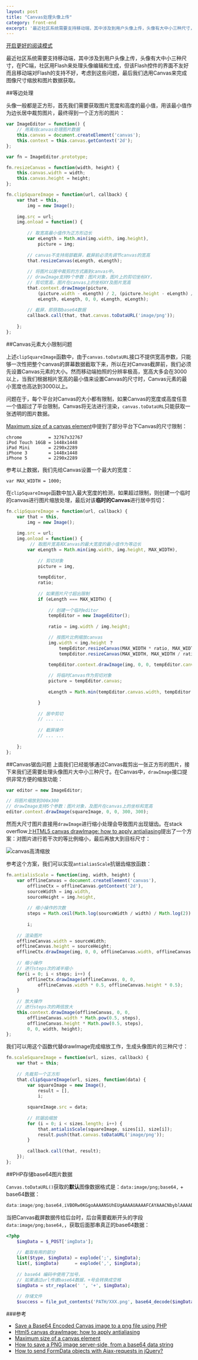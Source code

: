 ```yaml
---
layout: post
title: "Canvas处理头像上传"
category: front-end
excerpt: '最近社区系统需要支持移动端，其中涉及到用户头像上传，头像有大中小三种尺寸，在PC端，社区用Flash来处理头像编辑和生成，但该Flash...'
---
```


[开启更好的阅读模式](https://www.zybuluo.com/lxjwlt/note/101343)

最近社区系统需要支持移动端，其中涉及到用户头像上传，头像有大中小三种尺寸，在PC端，社区用Flash来处理头像编辑和生成，但该Flash控件的界面不友好而且移动端对Flash的支持不好，考虑到这些问题，最后我们选用Canvas来完成图像尺寸缩放和图片数据获取。

##等边处理

头像一般都是正方形，首先我们需要获取图片宽度和高度的最小值，用该最小值作为边长居中裁剪图片，最终得到一个正方形的图片：


```javascript
var ImageEditor = function() {
    // 用离线canvas处理图片数据
    this.canvas = document.createElement('canvas');
    this.context = this.canvas.getContext('2d');
};

var fn = ImageEditor.prototype;

fn.resizeCanvas = function(width, height) {
    this.canvas.width = width;
    this.canvas.height = height;
};

fn.clipSquareImage = function(url, callback) {
    var that = this,
        img = new Image();
        
    img.src = url;
    img.onload = function() {
    
        // 取宽高最小值作为正方形边长
        var eLength = Math.min(img.width, img.height),
            picture = img;
        
        // canvas不支持局部截屏，截屏前必须先调节canvas的宽高
        that.resizeCanvas(eLength, eLength);
        
        // 将图片以居中裁剪的方式画到canvas中。
        // drawImage支持9个参数：图片对象，图片上的剪切坐标XY，
        // 剪切宽高，图片在canvas上的坐标XY及图片宽高
        that.context.drawImage(picture,
            (picture.width - eLength) / 2, (picture.height - eLength) / 2,
            eLength, eLength, 0, 0, eLength, eLength);
        
        // 截屏，即获取base64数据
        callback.call(that, that.canvas.toDataURL('image/png'));
        
    };
};
```

##Canvas元素大小限制问题

上述`clipSquareImage`函数中，由于`canvas.toDataURL`接口不提供宽高参数，只能够一次性把整个canvas的屏幕数据截取下来，所以在对Canvas截屏前，我们必须先设置Canvas元素的大小。然而移动端拍照的分辨率极高，宽高大多会在3000以上，当我们根据相片宽高的最小值来设置Canvas的尺寸时，Canvas元素的最小宽度也高达到3000以上。

问题在于，每个平台对Canvas的大小都有限制，如果Canvas的宽度或高度任意一个值超过了平台限制，Canvas将无法进行渲染，`canvas.toDataURL`只能获取一张透明的图片数据。

[Maximum size of a canvas element](http://stackoverflow.com/questions/6081483/maximum-size-of-a-canvas-element)中提到了部分平台下Canvas的尺寸限制：

```
chrome          = 32767x32767
iPod Touch 16GB = 1448x1448
iPad Mini       = 2290x2289
iPhone 3        = 1448x1448
iPhone 5        = 2290x2289
```

参考以上数据，我们先给Canvas设置一个最大的宽度：

```
var MAX_WIDTH = 1000;
```

在`clipSquareImage`函数中加入最大宽度的检测，如果超过限制，则创建一个临时的canvas进行图片缩放处理，最后对该**临时的Canvas**进行居中剪切：

```javascript
fn.clipSquareImage = function(url, callback) {
    var that = this,
        img = new Image();
        
    img.src = url;
    img.onload = function() {
         // 取图片宽高和Canvas的最大宽度的最小值作为等边长
        var eLength = Math.min(img.width, img.height, MAX_WIDTH),
        
            // 剪切对象
            picture = img,
            
            tempEditor,
            ratio;
        
            // 如果图片尺寸超出限制
            if (eLength === MAX_WIDTH) {
            
                // 创建一个临时editor
                tempEditor = new ImageEditor();
                
                ratio = img.width / img.height;

                // 按图片比例缩放canvas
                img.width < img.height ？
                    tempEditor.resizeCanvas(MAX_WIDTH * ratio, MAX_WIDTH) ：
                    tempEditor.resizeCanvas(MAX_WIDTH, MAX_WIDTH / ratio);
                    
                tempEditor.context.drawImage(img, 0, 0, tempEditor.canvas.width, tempEditor.canvas.height);

                // 将临时Canvas作为剪切对象
                picture = tempEditor.canvas;
                
                eLength = Math.min(tempEditor.canvas.width, tempEditor.canvas.height);

            }
            
            // 居中剪切
            // ... ...
        
            // 截屏操作
            // ... ...
            
    };
};
```


##Canvas锯齿问题
上面我们已经能够通过Canvas裁剪出一张正方形的图片，接下来我们还需要处理头像图片大中小三种尺寸。在Canvas中，`drawImage`接口提供非常方便的缩放功能：

```javascript
var editor = new ImageEditor;

// 将图片缩放到300x300
// drawImage支持5个参数：图片对象，及图片在canvas上的坐标和宽高
editor.context.drawImage(squareImage, 0, 0, 300, 300);
```

然而大尺寸图片直接用`drawImage`进行缩小处理会导致图片出现锯齿。在stack overflow上[HTML5 canvas drawImage: how to apply antialiasing](http://stackoverflow.com/questions/17861447/html5-canvas-drawimage-how-to-apply-antialiasing)提出了一个方案：对图片进行若干次的等比例缩小，最后再放大到目标尺寸：

![canvas高清缩放](http://i1273.photobucket.com/albums/y401/lxjwlt/canvas%20deal%20width%20avatar/canvas%20_zpsgsfeet7n.png)

参考这个方案，我们可以实现`antialiasScale`抗锯齿缩放函数：

```javascript
fn.antialisScale = function(img, width, height) {
    var offlineCanvas = document.createElement('canvas'),
        offlineCtx = offlineCanvas.getContext('2d'),
        sourceWidth = img.width,
        sourceHeight = img.height,
        
        // 缩小操作的次数
        steps = Math.ceil(Math.log(sourceWidth / width) / Math.log(2)) - 1,
        
        i;
        
    // 渲染图片
    offlineCanvas.width = sourceWidth;
    offlineCanvas.height = sourceHeight;
    offlineCtx.drawImage(img, 0, 0, offlineCanvas.width, offlineCanvas.height);
    
    // 缩小操作
    // 进行steps次的减半缩小
    for(i = 0; i < steps; i++) {
        offlineCtx.drawImage(offlineCanvas, 0, 0,
            offlineCanvas.width * 0.5, offlineCanvas.height * 0.5);
    }
    
    // 放大操作
    // 进行steps次的两倍放大
    this.context.drawImage(offlineCanvas, 0, 0,
        offlineCanvas.width * Math.pow(0.5, steps), 
        offlineCanvas.height * Math.pow(0.5, steps),
        0, 0, width, height);
};
```

我们可以用这个函数代替drawImage完成缩放工作，生成头像图片的三种尺寸：

```javascript
fn.scaleSquareImage = function(url, sizes, callback) {
    var that = this;
    
    // 先裁剪一个正方形
    that.clipSquareImage(url, sizes, function(data) {
        var squareImage = new Image(),
            result = [],
            i;
            
        squareImage.src = data;
        
        // 抗锯齿缩放
        for (i = 0; i < sizes.length; i++) {
            that.antialisScale(squareImage, sizes[i], size[i]);
            result.push(that.canvas.toDataURL('image/png'));    
        }
        
        callback.call(that, result);
    });
};
```

##PHP存储base64图片数据

`Canvas.toDataURL()`获取的**默认**图像数据格式是：`data:image/png;base64,` + base64数据：

```javascript
data:image/png;base64,iVBORw0KGgoAAAANSUhEUgAAAAUAAAAFCAYAAACNbyblAAAADElEQVQImWNgoBMAAABpAAFEI8ARAAAAAElFTkSuQmCC
```

当把Canvas截屏数据传给后台时，后台需要截断开头的字段`data:image/png;base64,`，获取后面那串真正的base64数据：

```php
<?php
	$imgData = $_POST['imgData'];
	
	// 截取有用的部分
	list($type, $imgData) = explode(';', $imgData);
    list(, $imgData)      = explode(',', $imgData);
    
    // base64 编码中使用了加号，
    // 如果通过url传递base64数据，+号会转换成空格
    $imgData = str_replace(' ', '+', $imgData);
    
    // 存储文件
	$success = file_put_contents('PATH/XXX.png', base64_decode($imgData));
```

###参考

* [Save a Base64 Encoded Canvas image to a png file using PHP](http://j-query.blogspot.com/2011/02/save-base64-encoded-canvas-image-to-png.html)
* [Html5 canvas drawImage: how to apply antialiasing](http://stackoverflow.com/questions/17861447/html5-canvas-drawimage-how-to-apply-antialiasing)
* [Maximum size of a canvas element](http://stackoverflow.com/questions/6081483/maximum-size-of-a-canvas-element)
* [How to save a PNG image server-side, from a base64 data string](http://stackoverflow.com/questions/11511511/how-to-save-a-png-image-server-side-from-a-base64-data-string)
* [How to send FormData objects with Ajax-requests in jQuery?](http://stackoverflow.com/questions/6974684/how-to-send-formdata-objects-with-ajax-requests-in-jquery)













